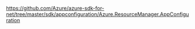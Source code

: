 https://github.com/Azure/azure-sdk-for-net/tree/master/sdk/appconfiguration/Azure.ResourceManager.AppConfiguration